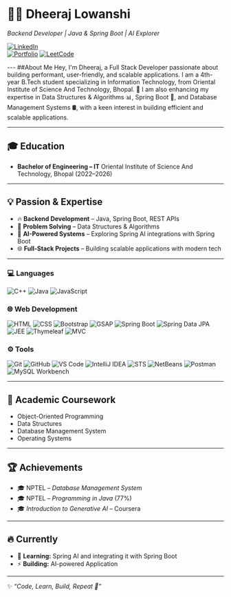 # 👨‍💻 Dheeraj Lowanshi

*Backend Developer | Java & Spring Boot  | AI Explorer*  

<p align="center">
  
[![LinkedIn](https://img.shields.io/badge/LinkedIn-%230A66C2.svg?logo=linkedin&logoColor=white&style=for-the-badge)](https://linkedin.com/in/dheeraj-lowanshi)  
[![Portfolio](https://img.shields.io/badge/Portfolio-FF5722?logo=About.me&logoColor=white&style=for-the-badge)](https://portfolio-dheeraj-lowanshi.netlify.app/)
[![LeetCode](https://img.shields.io/badge/LeetCode-FFA116.svg?logo=leetcode&logoColor=black&style=for-the-badge)](https://leetcode.com/u/dheerajlowanshi/)
  
</p>
---
##About Me
Hey, I'm Dheeraj, a Full Stack Developer passionate about building performant, user-friendly, and scalable applications. I am a 4th-year B.Tech student specializing in Information Technology, from Oriental Institute of Science And Technology, Bhopal.
🚀 I am also enhancing my expertise in Data Structures & Algorithms 📊, Spring Boot 🌱, and Database Management Systems 🛢️, with a keen interest in building efficient and scalable applications.

---

## 🎓 Education
- **Bachelor of Engineering – IT** 
  Oriental Institute of Science And Technology, Bhopal (2022–2026)  

---
## 💡 Passion & Expertise
- 🔥 **Backend Development** – Java, Spring Boot, REST APIs  
- 🧩 **Problem Solving** – Data Structures & Algorithms 
- 🚀 **AI-Powered Systems** – Exploring Spring AI integrations with Spring Boot  
- 🌐 **Full-Stack Projects** – Building scalable applications with modern tech

---

<p align="center">

### 💻 Languages  
![C++](https://img.shields.io/badge/C++-00599C.svg?logo=cplusplus&logoColor=white&style=for-the-badge)
![Java](https://img.shields.io/badge/Java-%23ED8B00.svg?logo=openjdk&logoColor=white&style=for-the-badge)
![JavaScript](https://img.shields.io/badge/JavaScript-F7DF1E.svg?logo=javascript&logoColor=black&style=for-the-badge)

### 🌐 Web Development  
![HTML](https://img.shields.io/badge/HTML5-E34F26.svg?logo=html5&logoColor=white&style=for-the-badge)
![CSS](https://img.shields.io/badge/CSS3-1572B6.svg?logo=css3&logoColor=white&style=for-the-badge)
![Bootstrap](https://img.shields.io/badge/Bootstrap-7952B3.svg?logo=bootstrap&logoColor=white&style=for-the-badge)
![GSAP](https://img.shields.io/badge/GSAP-88CE02.svg?logo=greensock&logoColor=black&style=for-the-badge)
![Spring Boot](https://img.shields.io/badge/Spring%20Boot-6DB33F.svg?logo=springboot&logoColor=white&style=for-the-badge)
![Spring Data JPA](https://img.shields.io/badge/Spring%20Data%20JPA-6DB33F.svg?logo=spring&logoColor=white&style=for-the-badge)
![JEE](https://img.shields.io/badge/Java%20EE-007396.svg?logo=java&logoColor=white&style=for-the-badge)
![Thymeleaf](https://img.shields.io/badge/Thymeleaf-005F0F.svg?logo=thymeleaf&logoColor=white&style=for-the-badge)
![MVC](https://img.shields.io/badge/MVC%20Architecture-6DB33F.svg?logo=spring&logoColor=white&style=for-the-badge)

### ⚙️ Tools  
![Git](https://img.shields.io/badge/Git-F05032.svg?logo=git&logoColor=white&style=for-the-badge)
![GitHub](https://img.shields.io/badge/GitHub-12100E.svg?logo=github&logoColor=white&style=for-the-badge)
![VS Code](https://img.shields.io/badge/VS%20Code-007ACC.svg?logo=visualstudiocode&logoColor=white&style=for-the-badge)
![IntelliJ IDEA](https://img.shields.io/badge/IntelliJ%20IDEA-000000.svg?logo=intellijidea&logoColor=white&style=for-the-badge)
![STS](https://img.shields.io/badge/Spring%20Tool%20Suite-6DB33F.svg?logo=spring&logoColor=white&style=for-the-badge)
![NetBeans](https://img.shields.io/badge/NetBeans-1B6AC6.svg?logo=apachenetbeanside&logoColor=white&style=for-the-badge)
![Postman](https://img.shields.io/badge/Postman-FF6C37.svg?logo=postman&logoColor=white&style=for-the-badge)
![MySQL Workbench](https://img.shields.io/badge/MySQL-4479A1.svg?logo=mysql&logoColor=white&style=for-the-badge)

</p>

---

## 📖 Academic Coursework
- Object-Oriented Programming  
- Data Structures  
- Database Management System  
- Operating Systems  

---

## 🏆 Achievements
- 🎓 NPTEL – *Database Management System*  
- 🎓 NPTEL – *Programming in Java* (77%)  
- 🎓 *Introduction to Generative AI* – Coursera  

---
## 🔥 Currently

- 📖 **Learning:** Spring AI and integrating it with Spring Boot 
- ⚡ **Building:** AI-powered Application  


---
✨ *“Code, Learn, Build, Repeat 🚀”*
